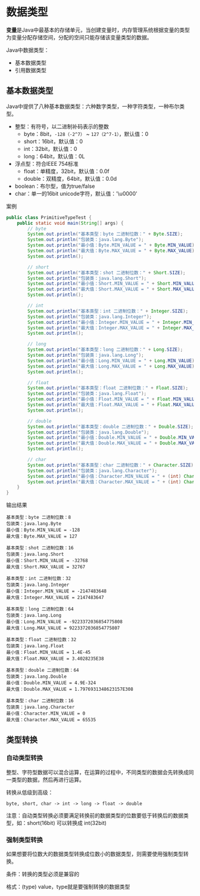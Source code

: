 # 数据类型

**变量**是Java中最基本的存储单元，当创建变量时，内存管理系统根据变量的类型为变量分配存储空间，分配的空间只能存储该变量类型的数据。

Java中数据类型：

- 基本数据类型
- 引用数据类型

## 基本数据类型

Java中提供了八种基本数据类型：六种数字类型，一种字符类型，一种布尔类型。

- 整型：有符号，以二进制补码表示的整数
  - byte：8bit，`-128（-2^7）` ~ `127（2^7-1）`，默认值：0
  - short：16bit，默认值：0
  - int：32bit，默认值：0
  - long：64bit，默认值：0L
- 浮点型：符合IEEE 754标准
  - float：单精度，32bit，默认值：0.0f
  - double：双精度，64bit，默认值：0.0d
- boolean：布尔型，值为true/false
- char：单一的16bit unicode字符，默认值：'\u0000'

案例

```java
public class PrimitiveTypeTest {
    public static void main(String[] args) {
        // byte
        System.out.println("基本类型：byte 二进制位数：" + Byte.SIZE);
        System.out.println("包装类：java.lang.Byte");
        System.out.println("最小值：Byte.MIN_VALUE = " + Byte.MIN_VALUE);
        System.out.println("最大值：Byte.MAX_VALUE = " + Byte.MAX_VALUE);
        System.out.println();

        // short
        System.out.println("基本类型：shot 二进制位数：" + Short.SIZE);
        System.out.println("包装类：java.lang.Short");
        System.out.println("最小值：Short.MIN_VALUE = " + Short.MIN_VALUE);
        System.out.println("最大值：Short.MAX_VALUE = " + Short.MAX_VALUE);
        System.out.println();

        // int
        System.out.println("基本类型：int 二进制位数：" + Integer.SIZE);
        System.out.println("包装类：java.lang.Integer");
        System.out.println("最小值：Integer.MIN_VALUE = " + Integer.MIN_VALUE);
        System.out.println("最大值：Integer.MAX_VALUE = " + Integer.MAX_VALUE);
        System.out.println();

        // long
        System.out.println("基本类型：long 二进制位数：" + Long.SIZE);
        System.out.println("包装类：java.lang.Long");
        System.out.println("最小值：Long.MIN_VALUE = " + Long.MIN_VALUE);
        System.out.println("最大值：Long.MAX_VALUE = " + Long.MAX_VALUE);
        System.out.println();

        // float
        System.out.println("基本类型：float 二进制位数：" + Float.SIZE);
        System.out.println("包装类：java.lang.Float");
        System.out.println("最小值：Float.MIN_VALUE = " + Float.MIN_VALUE);
        System.out.println("最大值：Float.MAX_VALUE = " + Float.MAX_VALUE);
        System.out.println();

        // double
        System.out.println("基本类型：double 二进制位数：" + Double.SIZE);
        System.out.println("包装类：java.lang.Double");
        System.out.println("最小值：Double.MIN_VALUE = " + Double.MIN_VALUE);
        System.out.println("最大值：Double.MAX_VALUE = " + Double.MAX_VALUE);
        System.out.println();

        // char
        System.out.println("基本类型：char 二进制位数：" + Character.SIZE);
        System.out.println("包装类：java.lang.Character");
        System.out.println("最小值：Character.MIN_VALUE = " + (int) Character.MIN_VALUE);
        System.out.println("最大值：Character.MAX_VALUE = " + (int) Character.MAX_VALUE);
    }
}
```

输出结果

```
基本类型：byte 二进制位数：8
包装类：java.lang.Byte
最小值：Byte.MIN_VALUE = -128
最大值：Byte.MAX_VALUE = 127

基本类型：shot 二进制位数：16
包装类：java.lang.Short
最小值：Short.MIN_VALUE = -32768
最大值：Short.MAX_VALUE = 32767

基本类型：int 二进制位数：32
包装类：java.lang.Integer
最小值：Integer.MIN_VALUE = -2147483648
最大值：Integer.MAX_VALUE = 2147483647

基本类型：long 二进制位数：64
包装类：java.lang.Long
最小值：Long.MIN_VALUE = -9223372036854775808
最大值：Long.MAX_VALUE = 9223372036854775807

基本类型：float 二进制位数：32
包装类：java.lang.Float
最小值：Float.MIN_VALUE = 1.4E-45
最大值：Float.MAX_VALUE = 3.4028235E38

基本类型：double 二进制位数：64
包装类：java.lang.Double
最小值：Double.MIN_VALUE = 4.9E-324
最大值：Double.MAX_VALUE = 1.7976931348623157E308

基本类型：char 二进制位数：16
包装类：java.lang.Character
最小值：Character.MIN_VALUE = 0
最大值：Character.MAX_VALUE = 65535
```

## 类型转换

### 自动类型转换

整型、字符型数据可以混合运算，在运算的过程中，不同类型的数据会先转换成同一类型的数据，然后再进行运算。

转换从低级到高级：

```
byte, short, char -> int -> long -> float -> double
```

注意：自动类型转换必须要满足转换前的数据类型的位数要低于转换后的数据类型，如：short(16bit) 可以转换成 int(32bit)

### 强制类型转换

如果想要将位数大的数据类型转换成位数小的数据类型，则需要使用强制类型转换。

条件：转换的类型必须是兼容的

格式：(type) value，type就是要强制转换的数据类型
